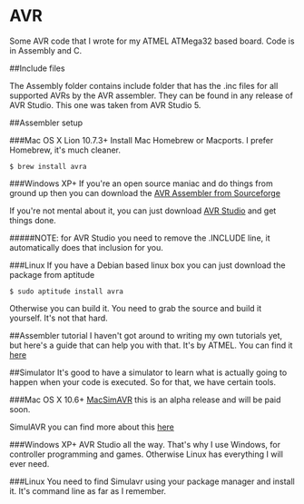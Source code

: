 AVR
===

Some AVR code that I wrote for my ATMEL ATMega32 based board. Code is in Assembly and C.

##Include files

The Assembly folder contains include folder that has the .inc files for all supported AVRs by the AVR assembler. They can be found in any release of AVR Studio. This one was taken from AVR Studio 5.

##Assembler setup

###Mac OS X Lion 10.7.3+
Install Mac Homebrew or Macports. I prefer Homebrew, it's much cleaner.

```
$ brew install avra
```

###Windows XP+
If you're an open source maniac and do things from ground up then you can download the [AVR Assembler from Sourceforge](http://sourceforge.net/projects/avra/)

If you're not mental about it, you can just download [AVR Studio](http://www.atmel.com/microsite/atmel_studio6/) and get things done. 

#####NOTE: for AVR Studio you need to remove the .INCLUDE line, it automatically does that inclusion for you.


###Linux
If you have a Debian based linux box you can just download the package from aptitude
```
$ sudo aptitude install avra
```
Otherwise you can build it. You need to grab the source and build it yourself. It's not that hard.

##Assembler tutorial
I haven't got around to writing my own tutorials yet, but here's a guide that can help you with that. It's by ATMEL. You can find it [here](http://www.atmel.com/Images/doc1022.pdf)

##Simulator
It's good to have a simulator to learn what is actually going to happen when your code is executed. So for that, we have certain tools.

###Mac OS X 10.6+
[MacSimAVR](http://www.fracturedsoftware.com/macsimavr) this is an alpha release and will be paid soon. 

SimulAVR you can find more about this [here](http://www.mikrocontroller.net/articles/AVR-Simulation)

###Windows XP+
AVR Studio all the way. That's why I use Windows, for controller programming and games. Otherwise Linux has everything I will ever need.

###Linux
You need to find Simulavr using your package manager and install it. It's command line as far as I remember.